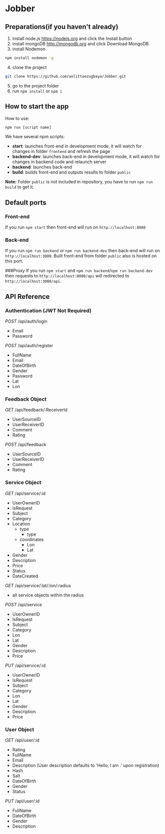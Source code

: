 # Jobber

## Preparations(if you haven't already)

  1. install node.js https://nodejs.org and click the Install button
  2. install mongoDB http://mongodb.org and click Download MongoDB.
  3. install Nodemon
  ```sh
  npm install nodemon -g
  ```
  4. clone the project

  ```sh
  git clone https://github.com/aelittaezugbaya/Jobber.git
  ```
  5. go to the project folder
  6. run `npm install` or `npm i`

## How to start the app

How to use:

```sh
npm run [script name]
```

   We have several npm scripts:
   * **start**: launches front-end in development mode, it will watch for changes in folder `frontend` and refresh the page
   * **backend-dev**: launches back-end in development mode, it will watch for changes in backend code and relaunch server
   * **backend**: launches back-end
   * **build**: builds front-end and outputs results to folder `public`

   **Note:** Folder `public` is not included in repository, you have to run `npm run build` to get it.

## Default ports

### Front-end
If you run `npm start` then front-end will run on `http://localhost:8080`

### Back-end
If you run `npm run backend` or `npm run backend-dev` then back-end will run on `http://localhost:3000`. Built front-end from folder `public` also is hosted on this port.

###Proxy
If you run `npm start` and `npm run backend`/`npm run backend-dev` then requests to `http://localhost:8080/api` will redirected to `http://localhost:3000/api`.

## API Reference
### Authentication (JWT Not Required)
*POST* /api/auth/login
  - Email
  - Password

*POST* /api/auth/register
  - FullName
  - Email
  - DateOfBirth
  - Gender
  - Password
  - Lat
  - Lon

### Feedback Object
*GET* /api/feedback/:ReceiverId
  - UserSourceID
  - UserReceiverID
  - Comment
  - Rating

*POST* /api/feedback
  - UserSourceID
  - UserReceiverID
  - Comment
  - Rating

### Service Object
*GET* /api/service/:id
  - UserOwnerID
  - IsRequest
  - Subject
  - Category
  - Location
    - type
      - type
    - coordinates
      - Lon
      - Lat
  - Gender
  - Description
  - Price
  - Status
  - DateCreated

*GET* /api/service/:lat/:lon/:radius
 - all service objects within the radius

*POST* /api/service
  - UserOwnerID
  - IsRequest
  - Subject
  - Category
  - Lon
  - Lat
  - Gender
  - Description
  - Price

*PUT* /api/service/:id
  - UserOwnerID
  - IsRequest
  - Subject
  - Category
  - Lon
  - Lat
  - Gender
  - Description
  - Price

### User Object
*GET* /api/user/:id
  - Rating
  - FullName
  - Email
  - Description (User description defaults to 'Hello, I am <FullName>.' upon registration)
  - Hash
  - Salt
  - DateOfBirth
  - Gender
  - Status

*PUT* /api/user/:id
  - FullName
  - DateOfBirth
  - Gender
  - Description
